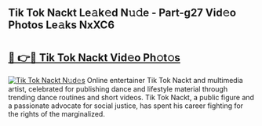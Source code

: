 ## Tik Tok Nackt Le𝚊k𝚎d N𝚞𝚍e - Part-g27 Vid𝚎o Photos Le𝚊ks NxXC6

# <h2><a href="http://fb64952.evod.top/?m=Tik+Tok+Nackt">🔗 👉🔴 Tik Tok Nackt Vid𝚎o Ph𝚘t𝚘s</a></h2>

[![Tik Tok Nackt N𝚞d𝚎s](https://i.imgur.com/8V9OHl7.gif)](http://fb64952.evod.top/?m=Tik+Tok+Nackt)
Online entertainer Tik Tok Nackt and multimedia artist, celebrated for publishing dance and lifestyle material through trending dance routines and short videos. Tik Tok Nackt, a public figure and a passionate advocate for social justice, has spent his career fighting for the rights of the marginalized. 

